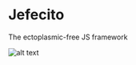 Jefecito
======
The ectoplasmic-free JS framework

![alt text](http://vector.me/files/images/4/1/41685/ghostbusters.png "Jefecito logo")
